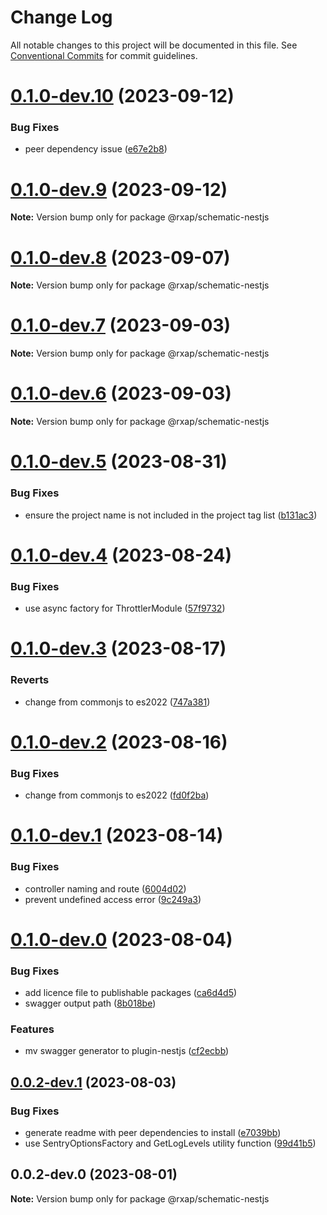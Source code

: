 # Change Log

All notable changes to this project will be documented in this file.
See [Conventional Commits](https://conventionalcommits.org) for commit guidelines.

# [0.1.0-dev.10](https://gitlab.com/rxap/packages/compare/@rxap/schematic-nestjs@0.1.0-dev.9...@rxap/schematic-nestjs@0.1.0-dev.10) (2023-09-12)

### Bug Fixes

- peer dependency issue ([e67e2b8](https://gitlab.com/rxap/packages/commit/e67e2b8eb884b598536d16c2c544a9ad9be5b53e))

# [0.1.0-dev.9](https://gitlab.com/rxap/packages/compare/@rxap/schematic-nestjs@0.1.0-dev.8...@rxap/schematic-nestjs@0.1.0-dev.9) (2023-09-12)

**Note:** Version bump only for package @rxap/schematic-nestjs

# [0.1.0-dev.8](https://gitlab.com/rxap/packages/compare/@rxap/schematic-nestjs@0.1.0-dev.7...@rxap/schematic-nestjs@0.1.0-dev.8) (2023-09-07)

**Note:** Version bump only for package @rxap/schematic-nestjs

# [0.1.0-dev.7](https://gitlab.com/rxap/packages/compare/@rxap/schematic-nestjs@0.1.0-dev.6...@rxap/schematic-nestjs@0.1.0-dev.7) (2023-09-03)

**Note:** Version bump only for package @rxap/schematic-nestjs

# [0.1.0-dev.6](https://gitlab.com/rxap/packages/compare/@rxap/schematic-nestjs@0.1.0-dev.5...@rxap/schematic-nestjs@0.1.0-dev.6) (2023-09-03)

**Note:** Version bump only for package @rxap/schematic-nestjs

# [0.1.0-dev.5](https://gitlab.com/rxap/packages/compare/@rxap/schematic-nestjs@0.1.0-dev.4...@rxap/schematic-nestjs@0.1.0-dev.5) (2023-08-31)

### Bug Fixes

- ensure the project name is not included in the project tag list ([b131ac3](https://gitlab.com/rxap/packages/commit/b131ac3bd92b3b8799d62f15bbd30a1997d7c753))

# [0.1.0-dev.4](https://gitlab.com/rxap/packages/compare/@rxap/schematic-nestjs@0.1.0-dev.3...@rxap/schematic-nestjs@0.1.0-dev.4) (2023-08-24)

### Bug Fixes

- use async factory for ThrottlerModule ([57f9732](https://gitlab.com/rxap/packages/commit/57f97329b9508c47903438fb5718d403a9b21ec5))

# [0.1.0-dev.3](https://gitlab.com/rxap/packages/compare/@rxap/schematic-nestjs@0.1.0-dev.2...@rxap/schematic-nestjs@0.1.0-dev.3) (2023-08-17)

### Reverts

- change from commonjs to es2022 ([747a381](https://gitlab.com/rxap/packages/commit/747a381a090f0a276cf363da61bb19ed0c9cb5b7))

# [0.1.0-dev.2](https://gitlab.com/rxap/packages/compare/@rxap/schematic-nestjs@0.1.0-dev.1...@rxap/schematic-nestjs@0.1.0-dev.2) (2023-08-16)

### Bug Fixes

- change from commonjs to es2022 ([fd0f2ba](https://gitlab.com/rxap/packages/commit/fd0f2bae24eae7c854e96f630076cd5598c30be6))

# [0.1.0-dev.1](https://gitlab.com/rxap/packages/compare/@rxap/schematic-nestjs@0.1.0-dev.0...@rxap/schematic-nestjs@0.1.0-dev.1) (2023-08-14)

### Bug Fixes

- controller naming and route ([6004d02](https://gitlab.com/rxap/packages/commit/6004d02890eb4d9b4d8369a9fa9b7726f7af28e2))
- prevent undefined access error ([9c249a3](https://gitlab.com/rxap/packages/commit/9c249a3f1edf494e50e765700f3d62dcdfe9bcf0))

# [0.1.0-dev.0](https://gitlab.com/rxap/packages/compare/@rxap/schematic-nestjs@0.0.2-dev.1...@rxap/schematic-nestjs@0.1.0-dev.0) (2023-08-04)

### Bug Fixes

- add licence file to publishable packages ([ca6d4d5](https://gitlab.com/rxap/packages/commit/ca6d4d509a743b89bad5ed7ae935d3007231705a))
- swagger output path ([8b018be](https://gitlab.com/rxap/packages/commit/8b018be3ce8bd5e06f689b856f4988fa2e64f297))

### Features

- mv swagger generator to plugin-nestjs ([cf2ecbb](https://gitlab.com/rxap/packages/commit/cf2ecbb16b681cb04d392d17bb987b24e8c9224b))

## [0.0.2-dev.1](https://gitlab.com/rxap/packages/compare/@rxap/schematic-nestjs@0.0.2-dev.0...@rxap/schematic-nestjs@0.0.2-dev.1) (2023-08-03)

### Bug Fixes

- generate readme with peer dependencies to install ([e7039bb](https://gitlab.com/rxap/packages/commit/e7039bb5e86ffeadfe7cc92d5fc71d32f8efb4fb))
- use SentryOptionsFactory and GetLogLevels utility function ([99d41b5](https://gitlab.com/rxap/packages/commit/99d41b5bfd99a30c908f16f89c74b71f984c6e41))

## 0.0.2-dev.0 (2023-08-01)

**Note:** Version bump only for package @rxap/schematic-nestjs

